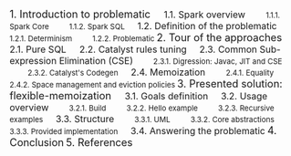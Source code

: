 
<!--NOTE HEAD START-->
<link rel="icon" type="image/png" href="./imgs/favicon_db.png" />
<script src="https://cdnjs.cloudflare.com/ajax/libs/mermaid/8.0.0/mermaid.min.js"></script>
<script type="text/x-mathjax-config">MathJax.Hub.Config({tex2jax: {skipTags: ['script', 'noscript','style', 'textarea', 'pre'],inlineMath: [['$','$']]}});</script>
<script src="https://cdn.mathjax.org/mathjax/latest/MathJax.js?config=TeX-AMS-MML_HTMLorMML" type="text/javascript"></script>
<script>document.body.style.background = "#f2f2f2";</script>
<!--NOTE HEAD END-->


<font size="4"> 1. Introduction to problematic </font>
&emsp;<font size="3"> 1.1. Spark overview  </font>
&emsp;&emsp;<font size="2"> 1.1.1. Spark Core  </font>
&emsp;&emsp;<font size="2"> 1.1.2. Spark SQL  </font>
&emsp;<font size="3"> 1.2. Definition of the problematic</font>
&emsp;&emsp;<font size="2"> 1.2.1. Determinism</font>
&emsp;&emsp;<font size="2"> 1.2.2. Problematic  </font>
<font size="4"> 2. Tour of the approaches  </font>
&emsp;<font size="3"> 2.1. Pure SQL  </font>
&emsp;<font size="3"> 2.2. Catalyst rules tuning</font>
&emsp;<font size="3"> 2.3. Common Sub-expression Elimination (CSE)</font>
&emsp;&emsp;<font size="2"> 2.3.1. Digression: Javac, JIT and CSE</font>
&emsp;&emsp;<font size="2"> 2.3.2. Catalyst's Codegen</font>
&emsp;<font size="3"> 2.4. Memoization  </font>
&emsp;&emsp;<font size="2"> 2.4.1. Equality  </font>
&emsp;&emsp;<font size="2"> 2.4.2. Space management and eviction policies  </font>
<font size="4"> 3. Presented solution: flexible-memoization  </font>
&emsp;<font size="3"> 3.1. Goals definition</font>
&emsp;<font size="3"> 3.2. Usage overview</font>
&emsp;&emsp;<font size="2"> 3.2.1. Build</font>
&emsp;&emsp;<font size="2"> 3.2.2. Hello example</font>
&emsp;&emsp;<font size="2"> 3.2.3. Recursive examples</font>
&emsp;<font size="3"> 3.3. Structure</font>
&emsp;&emsp;<font size="2"> 3.3.1. UML</font>
&emsp;&emsp;<font size="2"> 3.3.2. Core abstractions</font>
&emsp;&emsp;<font size="2"> 3.3.3. Provided implementation</font>
&emsp;<font size="3"> 3.4. Answering the problematic</font>
<font size="4"> 4. Conclusion</font>
<font size="4"> 5. References</font>
